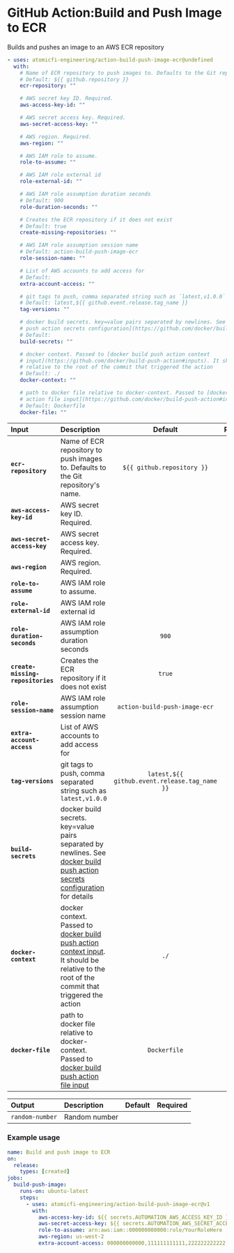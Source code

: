 <!-- start title -->

# GitHub Action:Build and Push Image to ECR

<!-- end title -->
<!-- start description -->

Builds and pushes an image to an AWS ECR repository

<!-- end description -->
<!-- start contents -->
<!-- end contents -->
<!-- start usage -->

```yaml
- uses: atomicfi-engineering/action-build-push-image-ecr@undefined
  with:
    # Name of ECR repository to push images to. Defaults to the Git repository's name.
    # Default: ${{ github.repository }}
    ecr-repository: ""

    # AWS secret key ID. Required.
    aws-access-key-id: ""

    # AWS secret access key. Required.
    aws-secret-access-key: ""

    # AWS region. Required.
    aws-region: ""

    # AWS IAM role to assume.
    role-to-assume: ""

    # AWS IAM role external id
    role-external-id: ""

    # AWS IAM role assumption duration seconds
    # Default: 900
    role-duration-seconds: ""

    # Creates the ECR repository if it does not exist
    # Default: true
    create-missing-repositories: ""

    # AWS IAM role assumption session name
    # Default: action-build-push-image-ecr
    role-session-name: ""

    # List of AWS accounts to add access for
    # Default:
    extra-account-access: ""

    # git tags to push, comma separated string such as `latest,v1.0.0`
    # Default: latest,${{ github.event.release.tag_name }}
    tag-versions: ""

    # docker build secrets. key=value pairs separated by newlines. See [docker build
    # push action secrets configuration](https://github.com/docker/build-push-action/blob/master/docs/advanced/secrets.md) for details
    # Default:
    build-secrets: ""

    # docker context. Passed to [docker build push action context
    # input](https://github.com/docker/build-push-action#inputs). It should be
    # relative to the root of the commit that triggered the action
    # Default: ./
    docker-context: ""

    # path to docker file relative to docker-context. Passed to [docker build push
    # action file input](https://github.com/docker/build-push-action#inputs)
    # Default: Dockerfile
    docker-file: ""
```

<!-- end usage -->
<!-- start inputs -->

| **Input**                         | **Description**                                                                                                                                                                                                 |                  **Default**                  | **Required** |
| :-------------------------------- | :-------------------------------------------------------------------------------------------------------------------------------------------------------------------------------------------------------------- | :-------------------------------------------: | :----------: |
| **`ecr-repository`**              | Name of ECR repository to push images to. Defaults to the Git repository's name.                                                                                                                                |          `${{ github.repository }}`           |  **false**   |
| **`aws-access-key-id`**           | AWS secret key ID. Required.                                                                                                                                                                                    |                                               |   **true**   |
| **`aws-secret-access-key`**       | AWS secret access key. Required.                                                                                                                                                                                |                                               |   **true**   |
| **`aws-region`**                  | AWS region. Required.                                                                                                                                                                                           |                                               |   **true**   |
| **`role-to-assume`**              | AWS IAM role to assume.                                                                                                                                                                                         |                                               |  **false**   |
| **`role-external-id`**            | AWS IAM role external id                                                                                                                                                                                        |                                               |  **false**   |
| **`role-duration-seconds`**       | AWS IAM role assumption duration seconds                                                                                                                                                                        |                     `900`                     |  **false**   |
| **`create-missing-repositories`** | Creates the ECR repository if it does not exist                                                                                                                                                                 |                    `true`                     |  **false**   |
| **`role-session-name`**           | AWS IAM role assumption session name                                                                                                                                                                            |         `action-build-push-image-ecr`         |  **false**   |
| **`extra-account-access`**        | List of AWS accounts to add access for                                                                                                                                                                          |                                               |  **false**   |
| **`tag-versions`**                | git tags to push, comma separated string such as `latest,v1.0.0`                                                                                                                                                | `latest,${{ github.event.release.tag_name }}` |  **false**   |
| **`build-secrets`**               | docker build secrets. key=value pairs separated by newlines. See [docker build push action secrets configuration](https://github.com/docker/build-push-action/blob/master/docs/advanced/secrets.md) for details |                                               |  **false**   |
| **`docker-context`**              | docker context. Passed to [docker build push action context input](https://github.com/docker/build-push-action#inputs). It should be relative to the root of the commit that triggered the action               |                     `./`                      |  **false**   |
| **`docker-file`**                 | path to docker file relative to docker-context. Passed to [docker build push action file input](https://github.com/docker/build-push-action#inputs)                                                             |                 `Dockerfile`                  |  **false**   |

<!-- end inputs -->
<!-- start outputs -->

| **Output**      | **Description** | **Default** | **Required** |
| :-------------- | :-------------- | ----------- | ------------ |
| `random-number` | Random number   |             |              |

<!-- end outputs -->
<!-- start examples -->

### Example usage

```yaml
name: Build and push image to ECR
on:
  release:
    types: [created]
jobs:
  build-push-image:
    runs-on: ubuntu-latest
    steps:
      - uses: atomicfi-engineering/action-build-push-image-ecr@v1
        with:
          aws-access-key-id: ${{ secrets.AUTOMATION_AWS_ACCESS_KEY_ID }}
          aws-secret-access-key: ${{ secrets.AUTOMATION_AWS_SECRET_ACCESS_KEY }}
          role-to-assume: arn:aws:iam::000000000000:role/YourRoleHere
          aws-region: us-west-2
          extra-account-access: 000000000000,111111111111,222222222222
```

<!-- end examples -->
<!-- start [.github/ghdocs/examples/] -->
<!-- end [.github/ghdocs/examples/] -->
